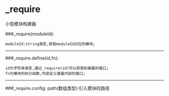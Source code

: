 # _require
小型模块构建器

###_require(moduleId):

	moduleId:string类型,获取moduleId对应的模块;

***
###_require.define(id,fn):
	
	id为字符串类型,通过_require(id)可以获取到暴露的接口;
	fn为模块的执行函数,内部定义暴露内部的接口;
***
###_require.config:
	path(数组类型):引入模块的路径
	

